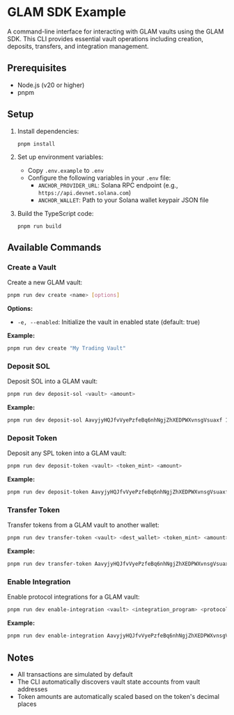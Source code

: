 # GLAM SDK Example

A command-line interface for interacting with GLAM vaults using the GLAM SDK. This CLI provides essential vault operations including creation, deposits, transfers, and integration management.

## Prerequisites

- Node.js (v20 or higher)
- pnpm

## Setup

1. Install dependencies:

   ```
   pnpm install
   ```

2. Set up environment variables:

   - Copy `.env.example` to `.env`
   - Configure the following variables in your `.env` file:
     - `ANCHOR_PROVIDER_URL`: Solana RPC endpoint (e.g., `https://api.devnet.solana.com`)
     - `ANCHOR_WALLET`: Path to your Solana wallet keypair JSON file

3. Build the TypeScript code:
   ```
   pnpm run build
   ```

## Available Commands

### Create a Vault

Create a new GLAM vault:

```bash
pnpm run dev create <name> [options]
```

**Options:**

- `-e, --enabled`: Initialize the vault in enabled state (default: true)

**Example:**

```bash
pnpm run dev create "My Trading Vault"
```

### Deposit SOL

Deposit SOL into a GLAM vault:

```bash
pnpm run dev deposit-sol <vault> <amount>
```

**Example:**

```bash
pnpm run dev deposit-sol AavyjyHQJfvVyePzfeBq6nhNgjZhXEDPWXvnsgVsuaxf 1
```

### Deposit Token

Deposit any SPL token into a GLAM vault:

```bash
pnpm run dev deposit-token <vault> <token_mint> <amount>
```

**Example:**

```bash
pnpm run dev deposit-token AavyjyHQJfvVyePzfeBq6nhNgjZhXEDPWXvnsgVsuaxf CXk2AMBfi3TwaEL2468s6zP8xq9NxTXjp9gjMgzeUynM 1
```

### Transfer Token

Transfer tokens from a GLAM vault to another wallet:

```bash
pnpm run dev transfer-token <vault> <dest_wallet> <token_mint> <amount>
```

**Example:**

```bash
pnpm run dev transfer-token AavyjyHQJfvVyePzfeBq6nhNgjZhXEDPWXvnsgVsuaxf gLJHKPrZLGBiBZ33hFgZh6YnsEhTVxuRT17UCqNp6ff CXk2AMBfi3TwaEL2468s6zP8xq9NxTXjp9gjMgzeUynM 1
```

### Enable Integration

Enable protocol integrations for a GLAM vault:

```bash
pnpm run dev enable-integration <vault> <integration_program> <protocols...>
```

**Example:**

```bash
pnpm run dev enable-integration AavyjyHQJfvVyePzfeBq6nhNgjZhXEDPWXvnsgVsuaxf G1NTsQ36mjPe89HtPYqxKsjY5HmYsDR6CbD2gd2U2pta 1
```

## Notes

- All transactions are simulated by default
- The CLI automatically discovers vault state accounts from vault addresses
- Token amounts are automatically scaled based on the token's decimal places
